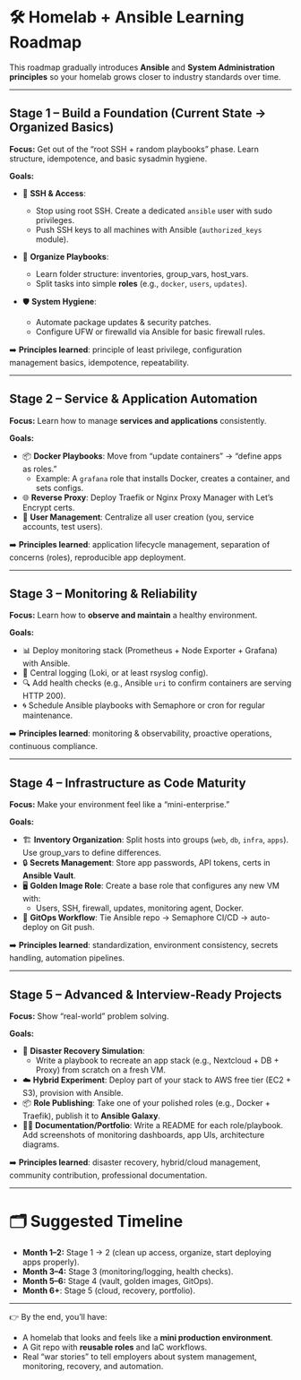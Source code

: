 # 🛠️ Homelab + Ansible Learning Roadmap  

This roadmap gradually introduces **Ansible** and **System Administration principles** so your homelab grows closer to industry standards over time.  

---

## **Stage 1 – Build a Foundation (Current State → Organized Basics)**
**Focus:** Get out of the “root SSH + random playbooks” phase. Learn structure, idempotence, and basic sysadmin hygiene.  

**Goals:**  
- 🔑 **SSH & Access**:  
  - Stop using root SSH. Create a dedicated `ansible` user with sudo privileges.  
  - Push SSH keys to all machines with Ansible (`authorized_keys` module).  

- 📂 **Organize Playbooks**:  
  - Learn folder structure: inventories, group_vars, host_vars.  
  - Split tasks into simple **roles** (e.g., `docker`, `users`, `updates`).  

- 🛡️ **System Hygiene**:  
  - Automate package updates & security patches.  
  - Configure UFW or firewalld via Ansible for basic firewall rules.  

➡️ **Principles learned**: principle of least privilege, configuration management basics, idempotence, repeatability.  

---

## **Stage 2 – Service & Application Automation**
**Focus:** Learn how to manage **services and applications** consistently.  

**Goals:**  
- 📦 **Docker Playbooks**: Move from “update containers” → “define apps as roles.”  
  - Example: A `grafana` role that installs Docker, creates a container, and sets configs.  
- 🌐 **Reverse Proxy**: Deploy Traefik or Nginx Proxy Manager with Let’s Encrypt certs.  
- 👥 **User Management**: Centralize all user creation (you, service accounts, test users).  

➡️ **Principles learned**: application lifecycle management, separation of concerns (roles), reproducible app deployment.  

---

## **Stage 3 – Monitoring & Reliability**
**Focus:** Learn how to **observe and maintain** a healthy environment.  

**Goals:**  
- 📊 Deploy monitoring stack (Prometheus + Node Exporter + Grafana) with Ansible.  
- 📜 Central logging (Loki, or at least rsyslog config).  
- 🔍 Add health checks (e.g., Ansible `uri` to confirm containers are serving HTTP 200).  
- 🌀 Schedule Ansible playbooks with Semaphore or cron for regular maintenance.  

➡️ **Principles learned**: monitoring & observability, proactive operations, continuous compliance.  

---

## **Stage 4 – Infrastructure as Code Maturity**
**Focus:** Make your environment feel like a “mini-enterprise.”  

**Goals:**  
- 🏗️ **Inventory Organization**: Split hosts into groups (`web`, `db`, `infra`, `apps`). Use group_vars to define differences.  
- 🔒 **Secrets Management**: Store app passwords, API tokens, certs in **Ansible Vault**.  
- 🖥️ **Golden Image Role**: Create a base role that configures any new VM with:  
  - Users, SSH, firewall, updates, monitoring agent, Docker.  
- 🚀 **GitOps Workflow**: Tie Ansible repo → Semaphore CI/CD → auto-deploy on Git push.  

➡️ **Principles learned**: standardization, environment consistency, secrets handling, automation pipelines.  

---

## **Stage 5 – Advanced & Interview-Ready Projects**
**Focus:** Show “real-world” problem solving.  

**Goals:**  
- 🔁 **Disaster Recovery Simulation**:  
  - Write a playbook to recreate an app stack (e.g., Nextcloud + DB + Proxy) from scratch on a fresh VM.  
- ☁️ **Hybrid Experiment**: Deploy part of your stack to AWS free tier (EC2 + S3), provision with Ansible.  
- 📦 **Role Publishing**: Take one of your polished roles (e.g., Docker + Traefik), publish it to **Ansible Galaxy**.  
- 🧑‍💻 **Documentation/Portfolio**: Write a README for each role/playbook. Add screenshots of monitoring dashboards, app UIs, architecture diagrams.  

➡️ **Principles learned**: disaster recovery, hybrid/cloud management, community contribution, professional documentation.  

---

# 🗂️ Suggested Timeline
- **Month 1–2:** Stage 1 → 2 (clean up access, organize, start deploying apps properly).  
- **Month 3–4:** Stage 3 (monitoring/logging, health checks).  
- **Month 5–6:** Stage 4 (vault, golden images, GitOps).  
- **Month 6+**: Stage 5 (cloud, recovery, portfolio).  

---

👉 By the end, you’ll have:  
- A homelab that looks and feels like a **mini production environment**.  
- A Git repo with **reusable roles** and IaC workflows.  
- Real “war stories” to tell employers about system management, monitoring, recovery, and automation.  
